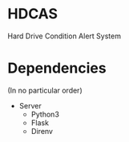 # HDCAS
Hard Drive Condition Alert System

# Dependencies
(In no particular order)
- Server
    - Python3
    - Flask
    - Direnv
